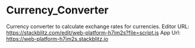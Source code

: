 # Currency_Converter
Currency converter to calculate exchange rates for currencies.
Editor URL: https://stackblitz.com/edit/web-platform-h7im2s?file=script.js
App Url:  https://web-platform-h7im2s.stackblitz.io
